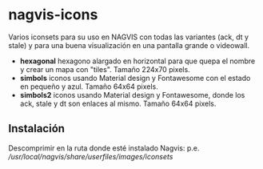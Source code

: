 # nagvis-icons
Varios iconsets para su uso en NAGVIS con todas las variantes (ack, dt y stale) y para una buena visualización en una pantalla grande o videowall.
- **hexagonal** hexagono alargado en horizontal para que quepa el nombre y crear un mapa con "tiles". Tamaño 224x70 pixels.
- **simbols** iconos usando Material design y Fontawesome con el estado en pequeño y azul. Tamaño 64x64 pixels.
- **simbols2** iconos usando Material design y Fontawesome, donde los ack, stale y dt son enlaces al mismo. Tamaño 64x64 pixels.

## Instalación
Descomprimir en la ruta donde esté instalado Nagvis: p.e. */usr/local/nagvis/share/userfiles/images/iconsets*
